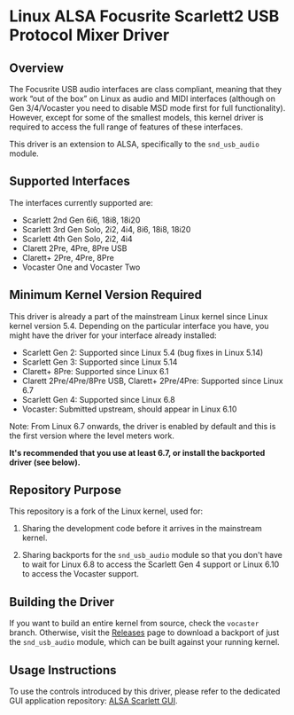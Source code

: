 # Linux ALSA Focusrite Scarlett2 USB Protocol Mixer Driver

## Overview

The Focusrite USB audio interfaces are class compliant, meaning that
they work “out of the box” on Linux as audio and MIDI interfaces
(although on Gen 3/4/Vocaster you need to disable MSD mode first for
full functionality). However, except for some of the smallest models,
this kernel driver is required to access the full range of features of
these interfaces.

This driver is an extension to ALSA, specifically to the
`snd_usb_audio` module.

## Supported Interfaces

The interfaces currently supported are:
- Scarlett 2nd Gen 6i6, 18i8, 18i20
- Scarlett 3rd Gen Solo, 2i2, 4i4, 8i6, 18i8, 18i20
- Scarlett 4th Gen Solo, 2i2, 4i4
- Clarett 2Pre, 4Pre, 8Pre USB
- Clarett+ 2Pre, 4Pre, 8Pre
- Vocaster One and Vocaster Two

## Minimum Kernel Version Required

This driver is already a part of the mainstream Linux kernel since
Linux kernel version 5.4. Depending on the particular interface you
have, you might have the driver for your interface already installed:

- Scarlett Gen 2: Supported since Linux 5.4 (bug fixes in Linux 5.14)
- Scarlett Gen 3: Supported since Linux 5.14
- Clarett+ 8Pre: Supported since Linux 6.1
- Clarett 2Pre/4Pre/8Pre USB, Clarett+ 2Pre/4Pre: Supported since
  Linux 6.7
- Scarlett Gen 4: Supported since Linux 6.8
- Vocaster: Submitted upstream, should appear in Linux 6.10

Note: From Linux 6.7 onwards, the driver is enabled by default and
this is the first version where the level meters work.

**It's recommended that you use at least 6.7, or install the
backported driver (see below).**

## Repository Purpose

This repository is a fork of the Linux kernel, used for:

1) Sharing the development code before it arrives in the mainstream
kernel.

2) Sharing backports for the `snd_usb_audio` module so that you don't
have to wait for Linux 6.8 to access the Scarlett Gen 4 support or
Linux 6.10 to access the Vocaster support.

## Building the Driver

If you want to build an entire kernel from source, check the
`vocaster` branch. Otherwise, visit the
[Releases](https://github.com/geoffreybennett/scarlett-gen2/releases)
page to download a backport of just the `snd_usb_audio` module, which
can be built against your running kernel.

## Usage Instructions

To use the controls introduced by this driver, please refer to the
dedicated GUI application repository: [ALSA Scarlett
GUI](https://github.com/geoffreybennett/alsa-scarlett-gui).
